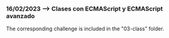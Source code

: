 ### 16/02/2023 --> Clases con ECMAScript y ECMAScript avanzado

The corresponding challenge is included in the "03-class" folder.